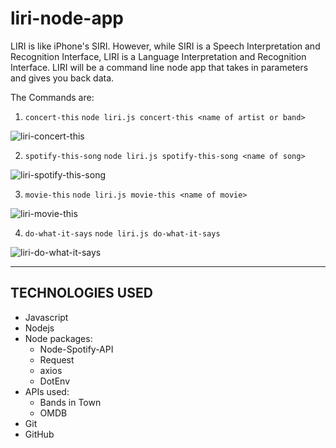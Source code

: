 # liri-node-app
LIRI is like iPhone's SIRI. However, while SIRI is a Speech Interpretation and Recognition Interface, LIRI is a Language Interpretation and Recognition Interface. LIRI will be a command line node app that takes in parameters and gives you back data.

The Commands are:

1. `concert-this`
    `node liri.js concert-this <name of artist or band>`
    
![liri-concert-this](https://user-images.githubusercontent.com/46940564/56101848-2b201780-5ef6-11e9-9d86-88757da9b1d6.gif)

2. `spotify-this-song` 
    `node liri.js spotify-this-song <name of song>`

![liri-spotify-this-song](https://user-images.githubusercontent.com/46940564/56102037-a2a27680-5ef7-11e9-99c7-aca4d24b703e.gif)

3. `movie-this`
    `node liri.js movie-this <name of movie>`

![liri-movie-this](https://user-images.githubusercontent.com/46940564/56102077-02991d00-5ef8-11e9-8d89-389d04b26b78.gif)

4. `do-what-it-says`
    `node liri.js do-what-it-says`

![liri-do-what-it-says](https://user-images.githubusercontent.com/46940564/56102097-63285a00-5ef8-11e9-8c19-254c037af528.gif)
__________________________________________________________________________________________________________________________
## TECHNOLOGIES USED
* Javascript
* Nodejs
* Node packages:
    * Node-Spotify-API
    * Request
    * axios
    * DotEnv
* APIs used:
    * Bands in Town
    * OMDB
* Git
* GitHub
